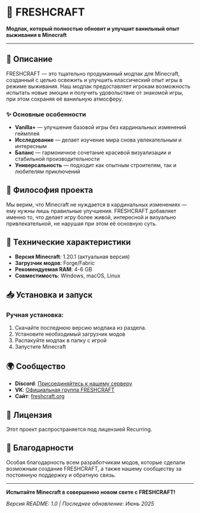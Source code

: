 # 🌿 FRESHCRAFT

**Модпак, который полностью обновит и улучшит ванильный опыт выживания в Minecraft**

---

## 📖 Описание

FRESHCRAFT — это тщательно продуманный модпак для Minecraft, созданный с целью освежить и улучшить классический опыт игры в режиме выживания. Наш модпак предоставляет игрокам возможность испытать новые эмоции и получить удовольствие от знакомой игры, при этом сохраняя её ванильную атмосферу.

### ✨ Основные особенности

- **Vanilla+** — улучшение базовой игры без кардинальных изменений геймплея
- **Исследование** — делает изучение мира снова увлекательным и интересным
- **Баланс** — гармоничное сочетание красивой визуализации и стабильной производительности
- **Универсальность** — подходит как опытным строителям, так и любителям приключений

## 🎯 Философия проекта

Мы верим, что Minecraft не нуждается в кардинальных изменениях — ему нужны лишь правильные улучшения. FRESHCRAFT добавляет именно то, что делает игру более живой, интересной и визуально привлекательной, не нарушая при этом её основную суть.

## 🔧 Технические характеристики

- **Версия Minecraft**: 1.20.1 (актуальная версия)
- **Загрузчик модов**: Forge/Fabric
- **Рекомендуемая RAM**: 4-6 GB
- **Совместимость**: Windows, macOS, Linux

## 📥 Установка и запуск

### Ручная установка:
1. Скачайте последнюю версию модпака из раздела.
2. Установите необходимый загрузчик модов
3. Распакуйте модпак в папку с игрой
4. Запустите Minecraft

## 🌍 Сообщество

- **Discord**: [Присоединяйтесь к нашему серверу](https://discord.gg/freshcraft)
- **VK**: [Официальная группа FRESHCRAFT](https://vk.com/public193542939)
- **Сайт**: [freshcraft.org](https://freshcraft.org)

## 📄 Лицензия

Этот проект распространяется под лицензией Recurring.

## 🙏 Благодарности

Особая благодарность всем разработчикам модов, которые сделали возможным создание FRESHCRAFT, а также нашему сообществу за постоянную поддержку и обратную связь.

---

**Испытайте Minecraft в совершенно новом свете с FRESHCRAFT!**

*Версия README: 1.0 | Последнее обновление: Июнь 2025*
